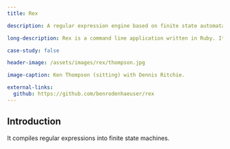 ```yaml
---
title: Rex

description: A regular expression engine based on finite state automata wrapped in a grep-style CLI.

long-description: Rex is a command line application written in Ruby. It searches plain text based on regular expressions, modeled on the popular grep utility. Rex compiles the pattern provided into a finite state automaton using well-known algorithms, and produces customizable results listings.

case-study: false

header-image: /assets/images/rex/thompson.jpg

image-caption: Ken Thompson (sitting) with Dennis Ritchie.

external-links:
  github: https://github.com/benrodenhaeuser/rex
---
```


## Introduction

 It compiles regular expressions into finite state machines.
